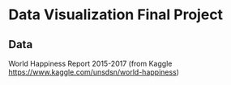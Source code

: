 # Data Visualization Final Project

## Data
World Happiness Report 2015-2017 (from Kaggle https://www.kaggle.com/unsdsn/world-happiness)

